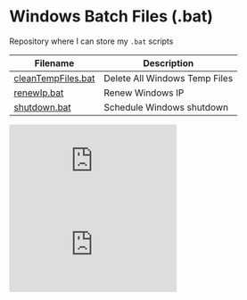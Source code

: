 # Windows Batch Files (.bat)

Repository where I can store my `.bat` scripts


| Filename              | Description                    |
| --------------------- | ------------------------------ |
| [cleanTempFiles.bat](https://github.com/gsfalcon/.bat/blob/main/cleanTempFiles.bat)  | Delete All Windows Temp Files       |
| [renewIp.bat](https://github.com/gsfalcon/.bat/blob/main/renewIp.bat)         | Renew Windows IP               |
| [shutdown.bat](https://github.com/gsfalcon/.bat/blob/main/shutdown.bat)        | Schedule Windows shutdown           |

![GitHub top language](https://img.shields.io/github/languages/top/gsfalcon/.bat)
![GitHub repo size](https://img.shields.io/github/repo-size/gsfalcon/.bat)

